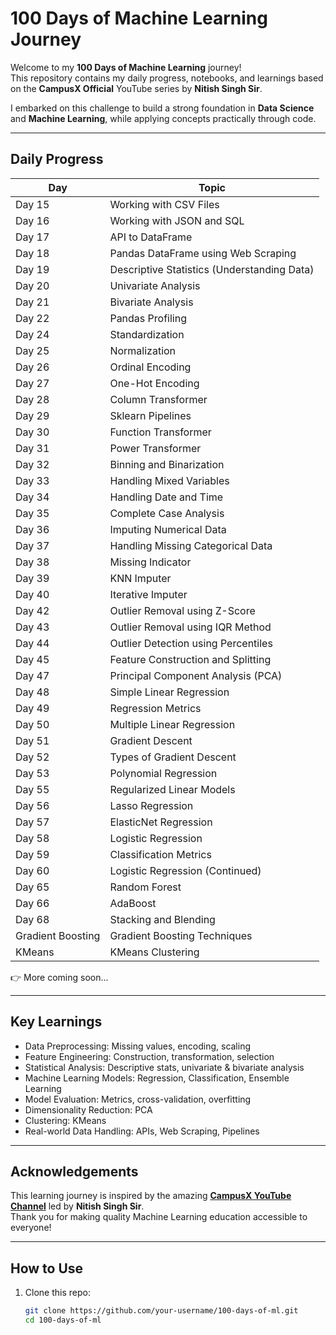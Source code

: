 #  100 Days of Machine Learning Journey

Welcome to my **100 Days of Machine Learning** journey!  
This repository contains my daily progress, notebooks, and learnings based on the **CampusX Official** YouTube series by **Nitish Singh Sir**.  

I embarked on this challenge to build a strong foundation in **Data Science** and **Machine Learning**, while applying concepts practically through code.

---

##  Daily Progress

| Day | Topic |
|-----|----------------------------------------|
| Day 15 | Working with CSV Files |
| Day 16 | Working with JSON and SQL |
| Day 17 | API to DataFrame |
| Day 18 | Pandas DataFrame using Web Scraping |
| Day 19 | Descriptive Statistics (Understanding Data) |
| Day 20 | Univariate Analysis |
| Day 21 | Bivariate Analysis |
| Day 22 | Pandas Profiling |
| Day 24 | Standardization |
| Day 25 | Normalization |
| Day 26 | Ordinal Encoding |
| Day 27 | One-Hot Encoding |
| Day 28 | Column Transformer |
| Day 29 | Sklearn Pipelines |
| Day 30 | Function Transformer |
| Day 31 | Power Transformer |
| Day 32 | Binning and Binarization |
| Day 33 | Handling Mixed Variables |
| Day 34 | Handling Date and Time |
| Day 35 | Complete Case Analysis |
| Day 36 | Imputing Numerical Data |
| Day 37 | Handling Missing Categorical Data |
| Day 38 | Missing Indicator |
| Day 39 | KNN Imputer |
| Day 40 | Iterative Imputer |
| Day 42 | Outlier Removal using Z-Score |
| Day 43 | Outlier Removal using IQR Method |
| Day 44 | Outlier Detection using Percentiles |
| Day 45 | Feature Construction and Splitting |
| Day 47 | Principal Component Analysis (PCA) |
| Day 48 | Simple Linear Regression |
| Day 49 | Regression Metrics |
| Day 50 | Multiple Linear Regression |
| Day 51 | Gradient Descent |
| Day 52 | Types of Gradient Descent |
| Day 53 | Polynomial Regression |
| Day 55 | Regularized Linear Models |
| Day 56 | Lasso Regression |
| Day 57 | ElasticNet Regression |
| Day 58 | Logistic Regression |
| Day 59 | Classification Metrics |
| Day 60 | Logistic Regression (Continued) |
| Day 65 | Random Forest |
| Day 66 | AdaBoost |
| Day 68 | Stacking and Blending |
| Gradient Boosting | Gradient Boosting Techniques |
| KMeans | KMeans Clustering |

👉 More coming soon...

---

##  Key Learnings

- Data Preprocessing: Missing values, encoding, scaling
- Feature Engineering: Construction, transformation, selection
- Statistical Analysis: Descriptive stats, univariate & bivariate analysis
- Machine Learning Models: Regression, Classification, Ensemble Learning
- Model Evaluation: Metrics, cross-validation, overfitting
- Dimensionality Reduction: PCA
- Clustering: KMeans
- Real-world Data Handling: APIs, Web Scraping, Pipelines

---

##  Acknowledgements

This learning journey is inspired by the amazing **[CampusX YouTube Channel](https://www.youtube.com/c/CampusXOfficial)** led by **Nitish Singh Sir**.  
Thank you for making quality Machine Learning education accessible to everyone!

---

##  How to Use

1. Clone this repo:
   ```bash
   git clone https://github.com/your-username/100-days-of-ml.git
   cd 100-days-of-ml
